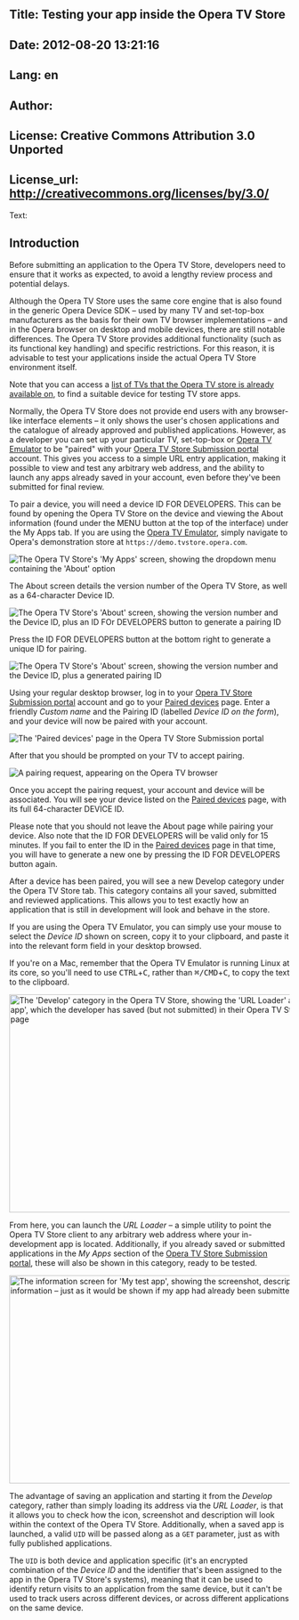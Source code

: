 Title: Testing your app inside the Opera TV Store
----
Date: 2012-08-20 13:21:16
----
Lang: en
----
Author: 
----
License: Creative Commons Attribution 3.0 Unported
----
License_url: http://creativecommons.org/licenses/by/3.0/
----
Text:

<h2>Introduction</h2>

<p>Before submitting an application to the Opera TV Store, developers need to ensure that it works as expected, to avoid a lengthy review process and potential delays.</p>

<p>Although the Opera TV Store uses the same core engine that is also found in the generic Opera Device SDK – used by many TV and set-top-box manufacturers as the basis for their own TV browser implementations – and in the Opera browser on desktop and mobile devices, there are still notable differences. The Opera TV Store provides additional functionality (such as its functional key handling) and specific restrictions. For this reason, it is advisable to test your applications inside the actual Opera TV Store environment itself.</p>

<p class="note">Note that you can access a <a href="http://my.opera.com/community/forums/topic.dml?id=1428782">list of TVs that the Opera TV store is already available on</a>, to find a suitable device for testing TV store apps.</p>

<p>Normally, the Opera TV Store does not provide end users with any browser-like interface elements – it only shows the user&#39;s chosen applications and the catalogue of already approved and published applications. However, as a developer you can set up your particular TV, set-top-box or <a href="http://www.opera.com/business/tv-emulator/">Opera TV Emulator</a> to be &quot;paired&quot; with your <a href="https://publish.tvstore.opera.com">Opera TV Store Submission portal</a> account. This gives you access to a simple URL entry application, making it possible to view and test any arbitrary web address, and the ability to launch any apps already saved in your account, even before they&#39;ve been submitted for final review.</p>

<p>To pair a device, you will need a device ID FOR DEVELOPERS. This can be found by opening the Opera TV Store on the device and viewing the About information (found under the MENU button at the top of the interface) under the My Apps tab. If you are using the <a href="http://www.opera.com/business/tv-emulator/">Opera TV Emulator</a>, simply navigate to Opera&#39;s demonstration store at <code>https://demo.tvstore.opera.com</code>.</p>

<p>
<img src="http://forum-test.oslo.osa/kirby/content/articles/729-testing-your-app-inside-the-opera-tv-store/opera-tv-store-emulator-my-apps-menu.jpg" alt="The Opera TV Store&#39;s &#39;My Apps&#39; screen, showing the dropdown menu containing the &#39;About&#39; option" />
</p>

<p>The About screen details the version number of the Opera TV Store, as well as a 64-character Device ID.</p>

<p>
<img src="http://forum-test.oslo.osa/kirby/content/articles/729-testing-your-app-inside-the-opera-tv-store/tv-store-device-id-2.jpg" alt="The Opera TV Store&#39;s &#39;About&#39; screen, showing the version number and the Device ID, plus an ID FOr DEVELOPERS button to generate a pairing ID" />
</p>


<p>Press the ID FOR DEVELOPERS button at the bottom right to generate a unique ID for pairing.</p>

<p>
<img src="http://forum-test.oslo.osa/kirby/content/articles/729-testing-your-app-inside-the-opera-tv-store/tv-store-device-id-3.jpg" alt="The Opera TV Store&#39;s &#39;About&#39; screen, showing the version number and the Device ID, plus a generated pairing ID" />
</p>

<p>Using your regular desktop browser, log in to your <a href="https://publish.tvstore.opera.com">Opera TV Store Submission portal</a> account and go to your <a href="https://publish.tvstore.opera.com/paired_devices/">Paired devices</a> page. Enter a friendly <cite>Custom name</cite> and the Pairing ID (labelled <cite>Device ID on the form</cite>), and your device will now be paired with your account.</p>

<p>
<img src="http://forum-test.oslo.osa/kirby/content/articles/729-testing-your-app-inside-the-opera-tv-store/tv-store-submission-portal.jpg" alt="The &#39;Paired devices&#39; page in the Opera TV Store Submission portal" />
</p>

<p>After that you should be prompted on your TV to accept pairing.</p>

<p>
<img src="http://forum-test.oslo.osa/kirby/content/articles/729-testing-your-app-inside-the-opera-tv-store/accept-pair-request-dialog.jpg" alt="A pairing request, appearing on the Opera TV browser" />
</p>

<p>Once you accept the pairing request, your account and device will be associated. You will see your device listed on the <a href="https://publish.tvstore.opera.com/paired_devices/">Paired devices</a> page, with its full 64-character DEVICE ID.</p>

<p>Please note that you should not leave the About page while pairing your device. Also note that the ID FOR DEVELOPERS will be valid only for 15 minutes. If you fail to enter the ID in the <a href="https://publish.tvstore.opera.com/paired_devices/">Paired devices</a> page in that time, you will have to generate a new one by pressing the ID FOR DEVELOPERS button again.</p>

<p>After a device has been paired, you will see a new Develop category under the Opera TV Store tab. This category contains all your saved, submitted and reviewed applications. This allows you to test exactly how an application that is still in development will look and behave in the store.</p>

<div class="note">
<p>If you are using the Opera TV Emulator, you can simply use your mouse to select the <cite>Device ID</cite> shown on screen, copy it to your clipboard, and paste it into the relevant form field in your desktop browsed.</p>

<p>If you&#39;re on a Mac, remember that the Opera TV Emulator is running Linux at its core, so you&#39;ll need to use <kbd>CTRL</kbd>+<kbd>C</kbd>, rather than <kbd>⌘/CMD</kbd>+<kbd>C</kbd>, to copy the text to the clipboard.</p>
</div>

<p>
<img src="http://forum-test.oslo.osa/kirby/content/articles/729-testing-your-app-inside-the-opera-tv-store/opera-tv-store-develop-category.jpg" alt="The &#39;Develop&#39; category in the Opera TV Store, showing the &#39;URL Loader&#39; app as well as &#39;My test app&#39;, which the developer has saved (but not submitted) in their Opera TV Store Submission portal page" width="665" height="392" />
</p>

<p>From here, you can launch the <cite>URL Loader</cite> – a simple utility to point the Opera TV Store client to any arbitrary web address where your in-development app is located. Additionally, if you already saved or submitted  applications in the <cite>My Apps</cite> section of the <a href="https://publish.tvstore.opera.com">Opera TV Store Submission portal</a>, these will also be shown in this category, ready to be tested.</p>

<p>
<img src="http://forum-test.oslo.osa/kirby/content/articles/729-testing-your-app-inside-the-opera-tv-store/opera-tv-store-test-app-info.jpg" alt="The information screen for &#39;My test app&#39;, showing the screenshot, description, support information – just as it would be shown if my app had already been submitted and approved" width="665" height="374" />
</p>

<p>The advantage of saving an application and starting it from the <cite>Develop</cite> category, rather than simply loading its address via the <cite>URL Loader</cite>, is that it allows you to check how the icon, screenshot and description will look within the context of the Opera TV Store. Additionally, when a saved app is launched, a valid <code>UID</code> will be passed along as a <code>GET</code> parameter, just as with fully published applications.</p>

<p class="note">The <code>UID</code> is both device and application specific (it&#39;s an encrypted combination of the <cite>Device ID</cite> and the identifier that&#39;s been assigned to the app in the Opera TV Store&#39;s systems), meaning that it can be used to identify return visits to an application from the same device, but it can&#39;t be used to track users across different devices, or across different applications on the same device.</p>
